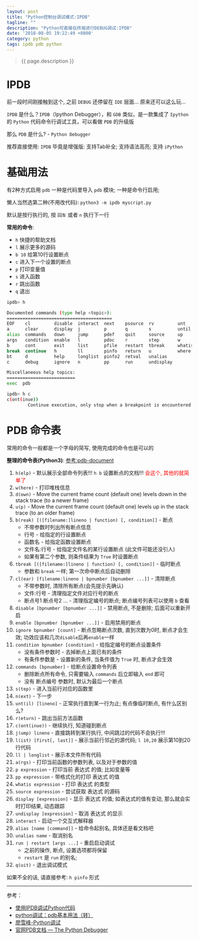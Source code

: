 ```yaml
---
layout: post
title: "Python控制台调试模式:IPDB"
tagline: ""
description: "Python可直接在终端进行DEBUG调试:IPDB"
date: '2018-08-05 19:22:49 +0800'
category: python
tags: ipdb pdb python
---
```

> {{ page.description }}

# IPDB
前一段时间刚接触到这个, 之前 `DEBUG` 还停留在 `IDE` 层面... 原来还可以这么玩...

`IPDB` 是什么？`IPDB`（Ipython Debugger），和 `GDB` 类似，是一款集成了 `Ipython` 的 `Python` 代码命令行调试工具，可以看做 `PDB` 的升级版

那么 `PDB` 是什么? - `Python Debugger`

推荐直接使用: `IPDB` 毕竟是增强版: 支持Tab补全; 支持语法高亮; 支持 `iPython`

# 基础用法
有2种方式启用 `pdb` 一种是代码里导入 `pdb` 模块; 一种是命令行启用;

懒人当然选第二种(不用改代码): `python3 -m ipdb myscript.py`

默认是按行执行的, 按 `回车` 或者 `n` 执行下一行

**常用的命令**:
- `h` 快捷的帮助文档
- `l` 展示更多的源码
- `b 10` 给第10行设置断点 
- `c` 进入下一个设置的断点
- `p` 打印变量值
- `s` 进入函数
- `r` 跳出函数
- `q` 退出

```bash
ipdb> h

Documented commands (type help <topic>):
========================================
EOF    cl         disable  interact  next    psource  rv         unt
a      clear      display  j         p       q        s          until
alias  commands   down     jump      pdef    quit     source     up
args   condition  enable   l         pdoc    r        step       w
b      cont       exit     list      pfile   restart  tbreak     whatis
break  continue   h        ll        pinfo   return   u          where
bt     d          help     longlist  pinfo2  retval   unalias
c      debug      ignore   n         pp      run      undisplay

Miscellaneous help topics:
==========================
exec  pdb

ipdb> h c
c(ont(inue))
        Continue execution, only stop when a breakpoint is encountered.
```

# PDB 命令表
常用的命令一般都是一个字母的简写, 使用完成的命令也是可以的

**整理的命令表(Python3)**: [参考:pdb-document](https://docs.python.org/3/library/pdb.html#pdbcommand-help)
1. `h(elp)` - 默认展示全部命令列表!!!  `h b` 设置断点的文档!!!  <span style="color:red">会这个, 其他的就简单了</span>
1. `w(here)` - 打印堆栈信息
1. `d(own)` - Move the current frame count (default one) levels down in the stack trace (to a newer frame)
1. `u(p)` - Move the current frame count (default one) levels up in the stack trace (to an older frame)
1. `b(reak) [([filename:]lineno | function) [, condition]]` - 断点
    - 不带参数时列出所有断点信息 
    - 行号 - 给指定的行设置断点
    - 函数名 - 给指定函数设置断点
    - 文件名:行号 - 给指定文件名的某行设置断点 (此文件可能还没引人)
    - 如果有第二个参数, 则条件结果为 `True` 时设置断点
1. `tbreak [([filename:]lineno | function) [, condition]]` - 临时断点
    - 参数和 `break` 一样; 第一次命中断点后自动删除
1. `cl(ear) [filename:lineno | bpnumber [bpnumber ...]]` - 清除断点 
    - 不带参数时, 清除所有断点(会先提示先确认)
    - 文件:行号 - 清理指定文件对应行号的断点
    - 断点号1 断点号2 ... - 清理指定编号的断点; 断点编号列表可以使用 `b` 查看
1. `disable [bpnumber [bpnumber ...]]` - 禁用断点, 不是删除; 后面可以重新开启
1. `enable [bpnumber [bpnumber ...]]` - 启用禁用的断点
1. `ignore bpnumber [count]` - 断点忽略断点次数, 直到次数为0时, 断点才会生效; 功效应该和几次`disable`后再`enable`一样
1. `condition bpnumber [condition]` - 给指定编号的断点设置条件
    - 没有条件参数时 - 去掉断点上面已有的条件
    - 有条件参数是 - 设置新的条件, 当条件值为 `True` 时, 断点才会生效
1. `commands [bpnumber]` - 给断点设置命令列表
    - 删除断点所有命令, 只需要输入 `commands` 后立即输入 `end` 即可
    - 没有 断点编号 参数时, 默认为最后一个断点
1. `s(tep)` - 进入当前行对应的函数里
1. `n(ext)` - 下一步
1. `unt(il) [lineno]` - 正常执行直到某一行为止; 有点像临时断点, 有什么区别么?
1. `r(eturn)` - 跳出当前方法函数
1. `c(ont(inue))` - 继续执行, 知道碰到断点
1. `j(ump) lineno` - 直接跳转到某行执行, 中间跳过的代码不会执行!!!
1. `l(ist) [first[, last]]` - 展示当前行邻近的源代码; `l 10,20` 展示第10到20行代码
1. `ll | longlist` - 展示本文件所有代码
1. `a(rgs)` - 打印当前函数的参数列表, 以及对于参数的值
1. `p expression` - 打印当前 表达式 的值; 比如变量等
1. `pp expression` - 带格式化的打印 表达式 的值
1. `whatis expression` - 打印 表达式 的类型
1. `source expression` - 尝试获取 表达式 的源码
1. `display [expression]` - 显示 表达式 的值; 如表达式的值有变动, 那么就会实时打印结果, 动态跟踪
1. `undisplay [expression]` - 取消 表达式 的显示
1. `interact` - 启动一个交互式解释器
1. `alias [name [command]]` - 给命令起别名, 具体还是看文档吧
1. `unalias name` - 取消别名
1. `run | restart [args ...]` - 重启启动调试
    - 之前的操作, 断点, 设置选项都将保留
    - `restart` 是 `run` 的别名;
1. `q(uit)` - 退出调试模式

如果不全的话, 请直接参考: `h pinfo` 形式

---
参考：
- [使用IPDB调试Python代码](https://xmfbit.github.io/2017/08/21/debugging-with-ipdb/)
- [python调试：pdb基本用法（转）](https://www.jianshu.com/p/fb5f791fcb18)
- [廖雪峰-Python调试](https://www.liaoxuefeng.com/wiki/0014316089557264a6b348958f449949df42a6d3a2e542c000/001431915578556ad30ab3933ae4e82a03ee2e9a4f70871000)
- [官网PDB文档 — The Python Debugger](https://docs.python.org/3/library/pdb.html)

